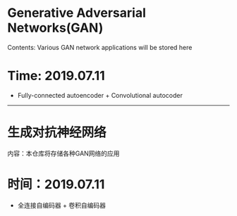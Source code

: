 # Generative Adversarial Networks(GAN)

Contents: Various GAN network applications will be stored here

# Time: 2019.07.11
- Fully-connected autoencoder + Convolutional autocoder

---

# 生成对抗神经网络

内容：本仓库将存储各种GAN网络的应用

# 时间：2019.07.11
- 全连接自编码器 + 卷积自编码器
